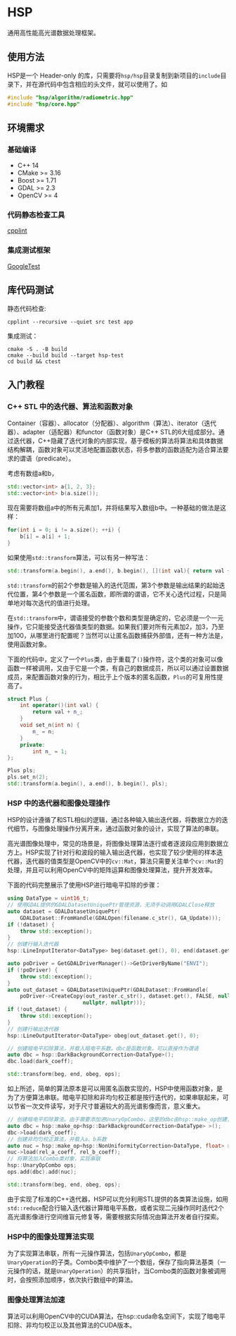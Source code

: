 # HSP
通用高性能高光谱数据处理框架。

## 使用方法
HSP是一个 Header-only 的库，只需要将`hsp/hsp`目录复制到新项目的`include`目录下，并在源代码中包含相应的头文件，就可以使用了。如
```cpp
#include "hsp/algorithm/radiometric.hpp"
#include "hsp/core.hpp"
```

## 环境需求
### 基础编译
- C++ 14
- CMake >= 3.16
- Boost >= 1.71
- GDAL >= 2.3
- OpenCV >= 4

### 代码静态检查工具
[cpplint](https://github.com/cpplint/cpplint)

### 集成测试框架 
[GoogleTest](https://github.com/google/googletest)

## 库代码测试
静态代码检查:
```shell
cpplint --recursive --quiet src test app
```

集成测试：
```shell
cmake -S . -B build
cmake --build build --target hsp-test
cd build && ctest
```

## 入门教程
### C++ STL 中的迭代器、算法和函数对象
Container（容器）、allocator（分配器）、algorithm（算法）、iterator（迭代器）、adapter（适配器）和functor（函数对象）是C++ STL的6大组成部分。通过迭代器，C++隐藏了迭代对象的内部实现，基于模板的算法将算法和具体数据结构解耦，函数对象可以灵活地配置函数状态，将多参数的函数适配为适合算法要求的谓语（predicate）。

考虑有数组a和b，
```cpp
std::vector<int> a{1, 2, 3};
std::vector<int> b(a.size());
```
现在需要将数组a中的所有元素加1，并将结果写入数组b中。一种基础的做法是这样：
```cpp
for(int i = 0; i != a.size(); ++i) {
    b[i] = a[i] + 1;
}
```
如果使用`std::transform`算法，可以有另一种写法：
```cpp
std::transform(a.begin(), a.end(), b.begin(), [](int val){ return val + 1;})
```
`std::transform`的前2个参数是输入的迭代范围，第3个参数是输出结果的起始迭代位置，第4个参数是一个匿名函数，即所谓的谓语，它不关心迭代过程，只是简单地对每次迭代的值进行处理。

在`std::transform`中，谓语接受的参数个数和类型是确定的，它必须是一个一元操作，它只能接受迭代器值类型的数据。如果我们要对所有元素加2，加3，乃至加100，从哪里进行配置呢？当然可以让匿名函数捕获外部值，还有一种方法是，使用函数对象。

下面的代码中，定义了一个`Plus`类，由于重载了`()`操作符，这个类的对象可以像函数一样被调用，又由于它是一个类，有自己的数据成员，所以可以通过设置数据成员，来配置函数对象的行为，相比于上个版本的匿名函数，`Plus`的可复用性提高了。
```cpp
struct Plus {
    int operator()(int val) {
        return val + n_;
    }
    void set_n(int n) {
        n_ = n;
    }
    private:
        int n_ = 1;
};

Plus pls;
pls.set_n(2);
std::transform(a.begin(), a.end(), b.begin(), pls);
```

### HSP 中的迭代器和图像处理操作
HSP的设计遵循了和STL相似的逻辑，通过各种输入输出迭代器，将数据立方的迭代细节，与图像处理操作分离开来，通过函数对象的设计，实现了算法的串联。

高光谱图像处理中，常见的场景是，将图像处理算法逐行或者逐波段应用到数据立方上。HSP实现了针对行和波段的输入输出迭代器，也实现了较少使用的样本迭代器，迭代器的值类型是OpenCV中的`cv::Mat`，算法只需要关注单个`cv::Mat`的处理，并且可以利用OpenCV中的矩阵运算和图像处理算法，提升开发效率。

下面的代码完整展示了使用HSP进行暗电平扣除的步骤：
```cpp
using DataType = uint16_t;
// 使用GDAL提供的GDALDatasetUniquePtr管理资源，无须手动调用GDALClose释放
auto dataset = GDALDatasetUniquePtr(
    GDALDataset::FromHandle(GDALOpen(filename.c_str(), GA_Update)));
if (!dataset) {
    throw std::exception();
}
// 创建行输入迭代器
hsp::LineInputIterator<DataType> beg(dataset.get(), 0), end(dataset.get());

auto poDriver = GetGDALDriverManager()->GetDriverByName("ENVI");
if (!poDriver) {
    throw std::exception();
}
auto out_dataset = GDALDatasetUniquePtr(GDALDataset::FromHandle(
    poDriver->CreateCopy(out_raster.c_str(), dataset.get(), FALSE, nullptr,
                        nullptr, nullptr)));
if (!out_dataset) {
    throw std::exception();
}
// 创建行输出迭代器
hsp::LineOutputIterator<DataType> obeg(out_dataset.get(), 0);

// 创建暗电平扣除算法，并载入暗电平系数。dbc是函数对象，可以直接作为谓语
auto dbc = hsp::DarkBackgroundCorrection<DataType>();
dbc.load(dark_coeff);

std::transform(beg, end, obeg, ops);
```

如上所述，简单的算法原本是可以用匿名函数实现的，HSP中使用函数对象，是为了方便算法串联。暗电平扣除和非均匀校正都是按行迭代的，如果串联起来，可以节省一次文件读写，对于尺寸普遍较大的高光谱影像而言，意义重大。
```cpp
// 创建暗电平扣除算法。由于需要添加进UnaryOpCombo，这里的dbc由hsp::make_op创建，实际是共享指针
auto dbc = hsp::make_op<hsp::DarkBackgroundCorrection<DataType> >();
dbc->load(dark_coeff);
// 创建非均匀校正算法，并载入a、b系数
auto nuc = hsp::make_op<hsp::NonUniformityCorrection<DataType, float> >();
nuc->load(rel_a_coeff, rel_b_coeff);
// 将算法加入Combo类对象，实现串联
hsp::UnaryOpCombo ops;
ops.add(dbc).add(nuc);

std::transform(beg, end, obeg, ops);
```

由于实现了标准的C++迭代器，HSP可以充分利用STL提供的各类算法设施，如用`std::reduce`配合行输入迭代器计算暗电平系数，或者实现二元操作同时迭代2个高光谱影像进行空间维盲元修复等，需要根据实际情况由算法开发者自行探索。

### HSP中的图像处理算法实现
为了实现算法串联，所有一元操作算法，包括`UnaryOpCombo`，都是`UnaryOperation`的子类。Combo类中维护了一个数组，保存了指向算法基类（一元操作的话，就是`UnaryOperation`）的共享指针，当Combo类的函数对象被调用时，会按照添加顺序，依次执行数组中的算法。

### 图像处理算法加速
算法可以利用OpenCV中的CUDA算法，在hsp::cuda命名空间下，实现了暗电平扣除、非均匀校正以及其他算法的CUDA版本。
